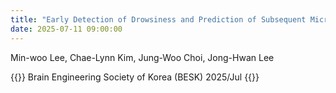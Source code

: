 ```yaml
---
title: "Early Detection of Drowsiness and Prediction of Subsequent Microsleep or Arousal States Using Physiological Signals"
date: 2025-07-11 09:00:00
---
```


Min-woo Lee, Chae-Lynn Kim, Jung-Woo Choi, Jong-Hwan Lee

{{<format bright-green>}}
Brain Engineering Society of Korea (BESK) 2025/Jul
{{</format>}}
